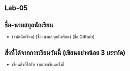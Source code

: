 ## Lab-05

## ชื่อ-นามสกุลนักเรียน
* (รหัสนักเรียน) (ชื่อ-นามสกุลนักเรียน) (ชื่อ Github)

## สิ่งที่ได้จากการเรียนวันนี้ (เขียนอย่างน้อย 3 บรรทัด)
* เขียนสิ่งที่ได้รับ จากการเรียนครั้งนี้